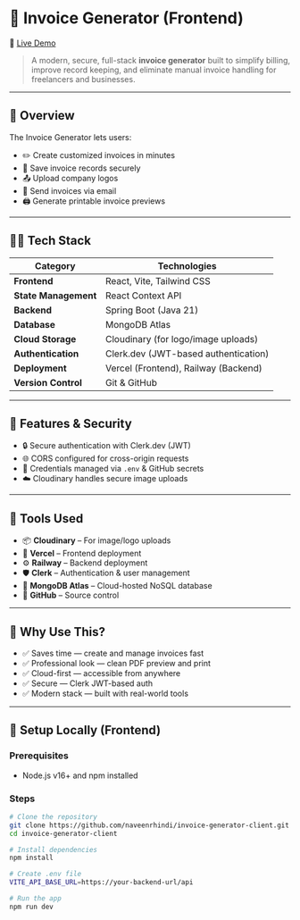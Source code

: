 # 🧾 Invoice Generator (Frontend)

🚀 [Live Demo](https://invoice-generator-frontend-theta-ten.vercel.app)

> A modern, secure, full-stack **invoice generator** built to simplify billing, improve record keeping, and eliminate manual invoice handling for freelancers and businesses.

---

## 📌 Overview

The Invoice Generator lets users:

- ✏️ Create customized invoices in minutes  
- 💾 Save invoice records securely  
- 📤 Upload company logos  
- 📧 Send invoices via email  
- 🖨️ Generate printable invoice previews

---

## 🧑‍💻 Tech Stack

| Category             | Technologies                             |
|----------------------|------------------------------------------|
| **Frontend**         | React, Vite, Tailwind CSS                |
| **State Management** | React Context API                        |
| **Backend**          | Spring Boot (Java 21)                    |
| **Database**         | MongoDB Atlas                            |
| **Cloud Storage**    | Cloudinary (for logo/image uploads)      |
| **Authentication**   | Clerk.dev (JWT-based authentication)     |
| **Deployment**       | Vercel (Frontend), Railway (Backend)     |
| **Version Control**  | Git & GitHub                             |

---

## 🔐 Features & Security

- 🔒 Secure authentication with Clerk.dev (JWT)
- 🌐 CORS configured for cross-origin requests
- 🔑 Credentials managed via `.env` & GitHub secrets
- ☁️ Cloudinary handles secure image uploads

---

## 🧰 Tools Used

- 📦 **Cloudinary** – For image/logo uploads  
- 🚀 **Vercel** – Frontend deployment  
- ⚙️ **Railway** – Backend deployment  
- 🛡️ **Clerk** – Authentication & user management  
- 📁 **MongoDB Atlas** – Cloud-hosted NoSQL database  
- 🔧 **GitHub** – Source control

---

## 🧠 Why Use This?

- ✅ Saves time — create and manage invoices fast  
- ✅ Professional look — clean PDF preview and print  
- ✅ Cloud-first — accessible from anywhere  
- ✅ Secure — Clerk JWT-based auth  
- ✅ Modern stack — built with real-world tools

---

## 🧪 Setup Locally (Frontend)

### Prerequisites

- Node.js v16+ and npm installed

### Steps

```bash
# Clone the repository
git clone https://github.com/naveenrhindi/invoice-generator-client.git
cd invoice-generator-client

# Install dependencies
npm install

# Create .env file
VITE_API_BASE_URL=https://your-backend-url/api

# Run the app
npm run dev

